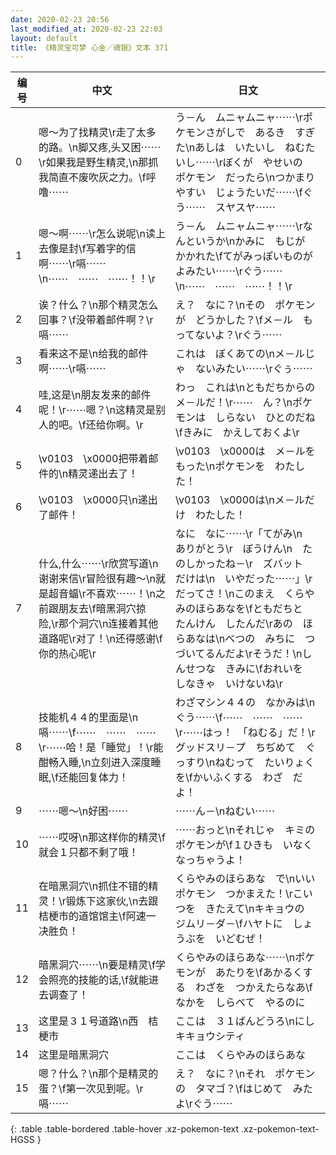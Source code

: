 ```yaml
---
date: 2020-02-23 20:56
last_modified_at: 2020-02-23 22:03
layout: default
title: 《精灵宝可梦 心金／魂银》文本 371
---
```

| 编号 | 中文 | 日文 |
| ---- | ---- | ---- |
| 0 | 嗯～为了找精灵\r走了太多的路。\n脚又疼,头又困⋯⋯\r如果我是野生精灵,\n那抓我简直不废吹灰之力。\f呼噜⋯⋯ | う－ん　ムニャムニャ⋯⋯\rポケモンさがしで　あるき　すぎた\nあしは　いたいし　ねむたいし⋯⋯\rぼくが　やせいの　ポケモン　だったら\nつかまりやすい　じょうたいだ⋯⋯\fぐう⋯⋯　スヤスヤ⋯⋯ |
| 1 | 嗯～啊⋯⋯\r怎么说呢\n读上去像是封\f写着字的信啊⋯⋯\r嗝⋯⋯\n⋯⋯　⋯⋯　⋯⋯！！\r | う－ん　ムニャムニャ⋯⋯\rなんというか\nかみに　もじが　かかれた\fてがみっぽいものが　よみたい⋯⋯\rぐう⋯⋯\n⋯⋯　⋯⋯　⋯⋯！！\r |
| 2 | 诶？什么？\n那个精灵怎么回事？\f没带着邮件啊？\r嗝⋯⋯ | え？　なに？\nその　ポケモンが　どうかした？\fメ－ル　もってないよ？\rぐう⋯⋯ |
| 3 | 看来这不是\n给我的邮件啊⋯⋯\r嗝⋯⋯ | これは　ぼくあての\nメ－ルじゃ　ないみたい⋯⋯\rぐぅ⋯⋯ |
| 4 | 哇,这是\n朋友发来的邮件呢！\r⋯⋯嗯？\n这精灵是别人的吧。\f还给你啊。\r | わっ　これは\nともだちからの　メ－ルだ！\r⋯⋯　ん？\nポケモンは　しらない　ひとのだね\fきみに　かえしておくよ\r |
| 5 | \v0103　\x0000把带着邮件的\n精灵递出去了！ | \v0103　\x0000は　メ－ルを　もった\nポケモンを　わたした！ |
| 6 | \v0103　\x0000只\n递出了邮件！ | \v0103　\x0000は\nメ－ルだけ　わたした！ |
| 7 | 什么,什么⋯⋯\r欣赏写道\n谢谢来信\r冒险很有趣～\n就是超音蝠\r不喜欢⋯⋯！\n之前跟朋友去\f暗黑洞穴掠险,\r那个洞穴\n连接着其他道路呢\r对了！\n还得感谢\f你的热心呢\r | なに　なに⋯⋯\r「てがみ\n　ありがとう\r　ぼうけん\n　たのしかったね－\r　ズバット　だけは\n　いやだった⋯⋯」\rだってさ！\nこのまえ　くらやみのほらあなを\fともだちと　たんけん　したんだ\rあの　ほらあなは\nべつの　みちに　つづいてるんだよ\rそうだ！\nしんせつな　きみに\fおれいを　しなきゃ　いけないね\r |
| 8 | 技能机４４的里面是\n嗝⋯⋯\f⋯⋯　⋯⋯　⋯⋯\r⋯⋯哈！是「睡觉」！\r能酣畅入睡,\n立刻进入深度睡眠,\f还能回复体力！ | わざマシン４４の　なかみは\nぐう⋯⋯\f⋯⋯　⋯⋯　⋯⋯\r⋯⋯はっ！　「ねむる」だ！\rグッドスリ－プ　ちぢめて　ぐっすり\nねむって　たいりょくを\fかいふくする　わざ　だよ！ |
| 9 | ⋯⋯嗯～\n好困⋯⋯ | ⋯⋯ん－\nねむい⋯⋯ |
| 10 | ⋯⋯哎呀\n那这样你的精灵\f就会１只都不剩了哦！ | ⋯⋯おっと\nそれじゃ　キミの　ポケモンが\f１ひきも　いなくなっちゃうよ！ |
| 11 | 在暗黑洞穴\n抓住不错的精灵！\r锻炼下这家伙,\n去跟桔梗市的道馆馆主\f阿速一决胜负！ | くらやみのほらあな　で\nいい　ポケモン　つかまえた！\rこいつを　きたえて\nキキョウの　ジムリ－ダ－\fハヤトに　しょうぶを　いどむぜ！ |
| 12 | 暗黑洞穴⋯⋯\n要是精灵\f学会照亮的技能的话,\f就能进去调查了！ | くらやみのほらあな⋯⋯\nポケモンが　あたりを\fあかるくする　わざを　つかえたらなあ\fなかを　しらべて　やるのに |
| 13 | 这里是３１号道路\n西　桔梗市 | ここは　３１ばんどうろ\nにし　キキョウシティ |
| 14 | 这里是暗黑洞穴 | ここは　くらやみのほらあな |
| 15 | 嗯？什么？\n那个是精灵的蛋？\f第一次见到呢。\r嗝⋯⋯ | え？　なに？\nそれ　ポケモンの　タマゴ？\fはじめて　みたよ\rぐう⋯⋯ |
{: .table .table-bordered .table-hover .xz-pokemon-text .xz-pokemon-text-HGSS }